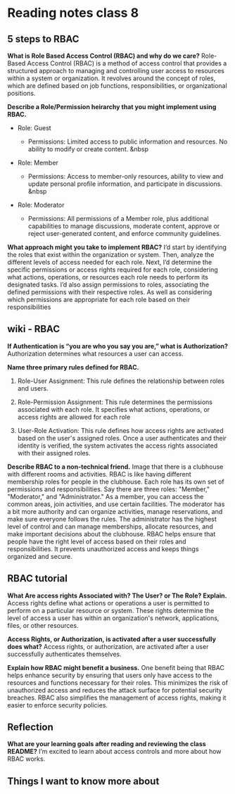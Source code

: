 # Reading notes class 8

## 5 steps to RBAC

**What is Role Based Access Control (RBAC) and why do we care?**
Role-Based Access Control (RBAC) is a method of access control that provides a structured approach to managing and controlling user access to resources within a system or organization. It revolves around the concept of roles, which are defined based on job functions, responsibilities, or organizational positions.

**Describe a Role/Permission heirarchy that you might implement using RBAC.**

* Role: Guest
    * Permissions: Limited access to public information and resources. No ability to modify or create content. &nbsp

* Role: Member
    * Permissions: Access to member-only resources, ability to view and update personal profile information, and participate in discussions. &nbsp

* Role: Moderator
    * Permissions: All permissions of a Member role, plus additional capabilities to manage discussions, moderate content, approve or reject user-generated content, and enforce community guidelines.

**What approach might you take to implement RBAC?**
I’d start by identifying the roles that exist within the organization or system. Then, analyze the different levels of access needed for each role.
Next, I’d determine the specific permissions or access rights required for each role, considering what actions, operations, or resources each role needs to perform its designated tasks.
I’d also assign permissions to roles, associating the defined permissions with their respective roles. As well as considering which permissions are appropriate for each role based on their responsibilities

## wiki - RBAC

**If Authentication is “you are who you say you are,” what is Authorization?**
Authorization determines what resources a user can access.

**Name three primary rules defined for RBAC.**

1. Role-User Assignment: This rule defines the relationship between roles and users.

2. Role-Permission Assignment: This rule determines the permissions associated with each role. It specifies what actions, operations, or access rights are allowed for each role

3. User-Role Activation: This rule defines how access rights are activated based on the user's assigned roles. Once a user authenticates and their identity is verified, the system activates the access rights associated with their assigned roles.

**Describe RBAC to a non-technical friend.**
Image that there is a clubhouse with different rooms and activities. RBAC is like having different membership roles for people in the clubhouse. Each role has its own set of permissions and responsibilities. Say there are three roles: "Member," "Moderator," and "Administrator." As a member, you can access the common areas, join activities, and use certain facilities. The moderator has a bit more authority and can organize activities, manage reservations, and make sure everyone follows the rules. The administrator has the highest level of control and can manage memberships, allocate resources, and make important decisions about the clubhouse.
RBAC helps ensure that people have the right level of access based on their roles and responsibilities. It prevents unauthorized access and keeps things organized and secure.

## RBAC tutorial

**What Are access rights Associated with? The User? or The Role? Explain.**
Access rights define what actions or operations a user is permitted to perform on a particular resource or system. These rights determine the level of access a user has within an organization's network, applications, files, or other resources.

**Access Rights, or Authorization, is activated after a user successfully does what?**
Access rights, or authorization, are activated after a user successfully authenticates themselves.

**Explain how RBAC might benefit a business.**
One benefit being that RBAC helps enhance security by ensuring that users only have access to the resources and functions necessary for their roles. This minimizes the risk of unauthorized access and reduces the attack surface for potential security breaches. RBAC also simplifies the management of access rights, making it easier to enforce security policies.

## Reflection

**What are your learning goals after reading and reviewing the class README?**
I’m excited to learn about access controls and more about how RBAC works.

## Things I want to know more about
